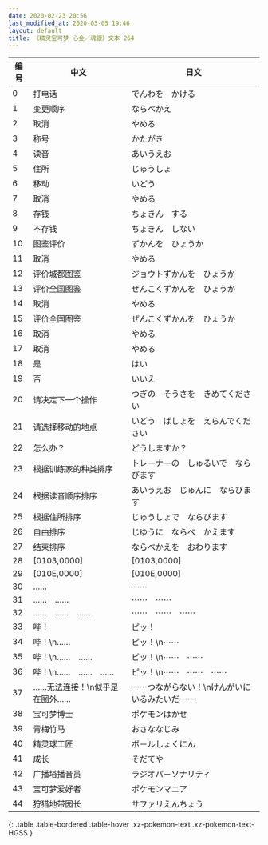 ```yaml
---
date: 2020-02-23 20:56
last_modified_at: 2020-03-05 19:46
layout: default
title: 《精灵宝可梦 心金／魂银》文本 264
---
```

| 编号 | 中文 | 日文 |
| ---- | ---- | ---- |
| 0 | 打电话 | でんわを　かける |
| 1 | 变更顺序 | ならべかえ |
| 2 | 取消 | やめる |
| 3 | 称号 | かたがき |
| 4 | 读音 | あいうえお |
| 5 | 住所 | じゅうしょ |
| 6 | 移动 | いどう |
| 7 | 取消 | やめる |
| 8 | 存钱 | ちょきん　する |
| 9 | 不存钱 | ちょきん　しない |
| 10 | 图鉴评价 | ずかんを　ひょうか |
| 11 | 取消 | やめる |
| 12 | 评价城都图鉴 | ジョウトずかんを　ひょうか |
| 13 | 评价全国图鉴 | ぜんこくずかんを　ひょうか |
| 14 | 取消 | やめる |
| 15 | 评价全国图鉴 | ぜんこくずかんを　ひょうか |
| 16 | 取消 | やめる |
| 17 | 取消 | やめる |
| 18 | 是 | はい |
| 19 | 否 | いいえ |
| 20 | 请决定下一个操作 | つぎの　そうさを　きめてください |
| 21 | 请选择移动的地点 | いどう　ばしょを　えらんでください |
| 22 | 怎么办？ | どうしますか？ |
| 23 | 根据训练家的种类排序 | トレ－ナ－の　しゅるいで　ならびます |
| 24 | 根据读音顺序排序 | あいうえお　じゅんに　ならびます |
| 25 | 根据住所排序 | じゅうしょで　ならびます |
| 26 | 自由排序 | じゆうに　ならべ　かえます |
| 27 | 结束排序 | ならべかえを　おわります |
| 28 | [0103,0000] | [0103,0000] |
| 29 | [010E,0000] | [010E,0000] |
| 30 | …… | ⋯⋯ |
| 31 | ……　…… | ⋯⋯　⋯⋯ |
| 32 | ……　……　…… | ⋯⋯　⋯⋯　⋯⋯ |
| 33 | 哔！ | ピッ！ |
| 34 | 哔！\n…… | ピッ！\n⋯⋯ |
| 35 | 哔！\n……　…… | ピッ！\n⋯⋯　⋯⋯ |
| 36 | 哔！\n……　……　…… | ピッ！\n⋯⋯　⋯⋯　⋯⋯ |
| 37 | ……无法连接！\n似乎是在圈外…… | ⋯⋯つながらない！\nけんがいに　いるみたいだ⋯⋯ |
| 38 | 宝可梦博士 | ポケモンはかせ |
| 39 | 青梅竹马 | おさななじみ |
| 40 | 精灵球工匠 | ボ－ルしょくにん |
| 41 | 成长 | そだてや |
| 42 | 广播塔播音员 | ラジオパ－ソナリティ |
| 43 | 宝可梦爱好者 | ポケモンマニア |
| 44 | 狩猎地带园长 | サファリえんちょう |
{: .table .table-bordered .table-hover .xz-pokemon-text .xz-pokemon-text-HGSS }